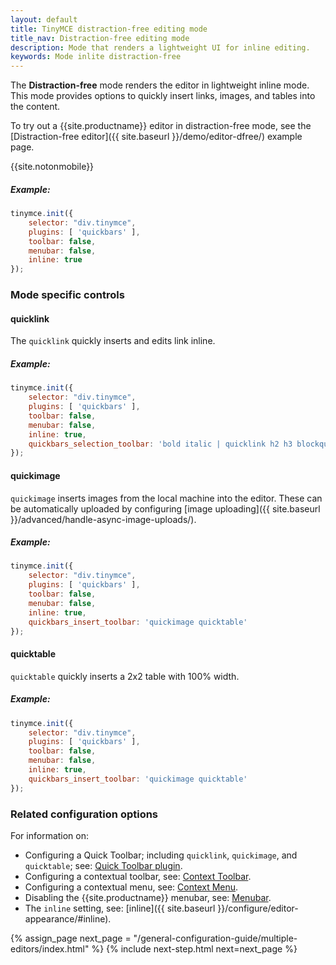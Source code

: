 ```yaml
---
layout: default
title: TinyMCE distraction-free editing mode
title_nav: Distraction-free editing mode
description: Mode that renders a lightweight UI for inline editing.
keywords: Mode inlite distraction-free
---
```


The **Distraction-free** mode renders the editor in lightweight inline mode. This mode provides options to quickly insert links, images, and tables into the content.

To try out a {{site.productname}} editor in distraction-free mode, see the [Distraction-free editor]({{ site.baseurl }}/demo/editor-dfree/) example page.

{{site.notonmobile}}

##### Example:

```js
tinymce.init({
    selector: "div.tinymce",
    plugins: [ 'quickbars' ],
    toolbar: false,
    menubar: false,
    inline: true
});
```

### Mode specific controls

#### quicklink

The `quicklink` quickly inserts and edits link inline.

##### Example:

```js
tinymce.init({
    selector: "div.tinymce",
    plugins: [ 'quickbars' ],
    toolbar: false,
    menubar: false,
    inline: true,
    quickbars_selection_toolbar: 'bold italic | quicklink h2 h3 blockquote'
});
```

#### quickimage

`quickimage` inserts images from the local machine into the editor. These can be automatically uploaded by configuring [image uploading]({{ site.baseurl }}/advanced/handle-async-image-uploads/).

##### Example:

```js
tinymce.init({
    selector: "div.tinymce",
    plugins: [ 'quickbars' ],
    toolbar: false,
    menubar: false,
    inline: true,
    quickbars_insert_toolbar: 'quickimage quicktable'
});
```

#### quicktable

`quicktable` quickly inserts a 2x2 table with 100% width.

##### Example:

```js
tinymce.init({
    selector: "div.tinymce",
    plugins: [ 'quickbars' ],
    toolbar: false,
    menubar: false,
    inline: true,
    quickbars_insert_toolbar: 'quickimage quicktable'
});
```

### Related configuration options

For information on:
* Configuring a Quick Toolbar; including `quicklink`, `quickimage`, and `quicktable`; see: [Quick Toolbar plugin]({{site.baseurl}}/plugins/quickbars/).
* Configuring a contextual toolbar, see: [Context Toolbar]({{site.baseurl}}/ui-components/contexttoolbar/).
* Configuring a contextual menu, see: [Context Menu]({{site.baseurl}}/ui-components/contextmenu/).
* Disabling the {{site.productname}} menubar, see: [Menubar]({{site.baseurl}}/configure/editor-appearance/#menubar).
* The `inline` setting, see: [inline]({{ site.baseurl }}/configure/editor-appearance/#inline).

{% assign_page next_page = "/general-configuration-guide/multiple-editors/index.html" %}
{% include next-step.html next=next_page %}
